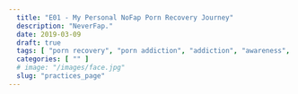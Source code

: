 ```yaml
---
  title: "E01 - My Personal NoFap Porn Recovery Journey"
  description: "NeverFap."
  date: 2019-03-09
  draft: true
  tags: [ "porn recovery", "porn addiction", "addiction", "awareness", "nofap", "neverfap", "neverfap deluxe", "neverfap basics", "nofap podcast", "neverfap podcast", "neverfap deluxe podcast" ]
  categories: [ "" ]
  # image: "/images/face.jpg"
  slug: "practices_page"
---
```

